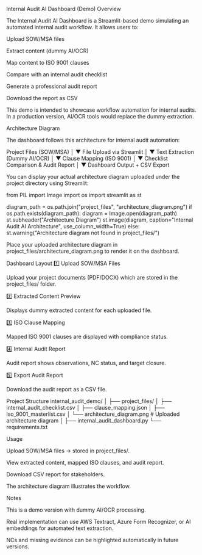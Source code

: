 Internal Audit AI Dashboard (Demo)
Overview

The Internal Audit AI Dashboard is a Streamlit-based demo simulating an automated internal audit workflow.
It allows users to:

Upload SOW/MSA files

Extract content (dummy AI/OCR)

Map content to ISO 9001 clauses

Compare with an internal audit checklist

Generate a professional audit report

Download the report as CSV

This demo is intended to showcase workflow automation for internal audits. In a production version, AI/OCR tools would replace the dummy extraction.

Architecture Diagram

The dashboard follows this architecture for internal audit automation:

Project Files (SOW/MSA)
          │
          ▼
  File Upload via Streamlit
          │
          ▼
  Text Extraction (Dummy AI/OCR)
          │
          ▼
  Clause Mapping (ISO 9001)
          │
          ▼
  Checklist Comparison & Audit Report
          │
          ▼
Dashboard Output + CSV Export


You can display your actual architecture diagram uploaded under the project directory using Streamlit:

from PIL import Image
import os
import streamlit as st

diagram_path = os.path.join("project_files", "architecture_diagram.png")
if os.path.exists(diagram_path):
    diagram = Image.open(diagram_path)
    st.subheader("Architecture Diagram")
    st.image(diagram, caption="Internal Audit AI Architecture", use_column_width=True)
else:
    st.warning("Architecture diagram not found in project_files/")


Place your uploaded architecture diagram in project_files/architecture_diagram.png to render it on the dashboard.

Dashboard Layout
1️⃣ Upload SOW/MSA Files

Upload your project documents (PDF/DOCX) which are stored in the project_files/ folder.

2️⃣ Extracted Content Preview

Displays dummy extracted content for each uploaded file.

3️⃣ ISO Clause Mapping

Mapped ISO 9001 clauses are displayed with compliance status.

4️⃣ Internal Audit Report

Audit report shows observations, NC status, and target closure.

5️⃣ Export Audit Report

Download the audit report as a CSV file.

Project Structure
internal_audit_demo/
│
├── project_files/
│   ├── internal_audit_checklist.csv
│   ├── clause_mapping.json
│   ├── iso_9001_masterlist.csv
│   └── architecture_diagram.png    # Uploaded architecture diagram
│
├── internal_audit_dashboard.py
└── requirements.txt

Usage

Upload SOW/MSA files → stored in project_files/.

View extracted content, mapped ISO clauses, and audit report.

Download CSV report for stakeholders.

The architecture diagram illustrates the workflow.

Notes

This is a demo version with dummy AI/OCR processing.

Real implementation can use AWS Textract, Azure Form Recognizer, or AI embeddings for automated text extraction.

NCs and missing evidence can be highlighted automatically in future versions.
